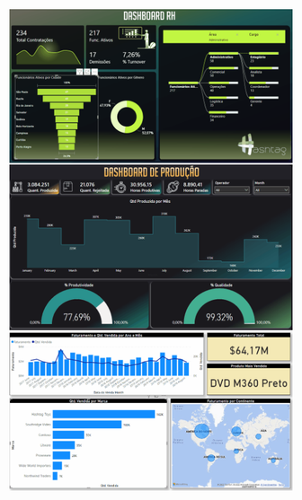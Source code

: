 <img src="https://raw.githubusercontent.com/guinatel/Power-Bi-Bootcamp-Hashtag/main/IMG/Dashboard%20-%20Human%20Resources.gif">
<img src="https://raw.githubusercontent.com/guinatel/Power-Bi-Bootcamp-Hashtag/main/IMG/Dashboard%20-%20Productivity%20Indicators.gif">
<img src="https://raw.githubusercontent.com/guinatel/Power-Bi-Bootcamp-Hashtag/main/IMG/Dashboard%20-%20Sales.gif">
